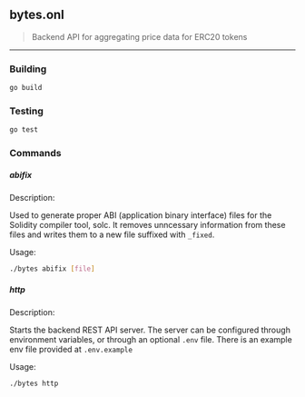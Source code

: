 bytes.onl
---
> Backend API for aggregating price data for ERC20 tokens
---

### Building

```sh
go build
```

### Testing

```sh
go test
```

### Commands

##### abifix
Description: 

Used to generate proper ABI (application binary interface) files for the Solidity compiler tool, solc. It removes
unncessary information from these files and writes them to a new file suffixed with `_fixed`. 

Usage:

```sh
./bytes abifix [file]
```

##### http
Description: 

Starts the backend REST API server. The server can be configured through environment variables, or through an optional `.env` file. There is an example env file provided at `.env.example` 

Usage:

```sh
./bytes http
```